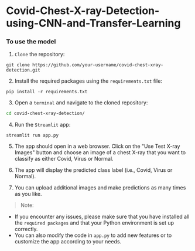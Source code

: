 # Covid-Chest-X-ray-Detection-using-CNN-and-Transfer-Learning
 
### To use the model
1. `Clone` the repository:
``` git
git clone https://github.com/your-username/covid-chest-xray-detection.git
```
2. Install the required packages using the `requirements.txt` file:
``` git
pip install -r requirements.txt
```
3. Open a `terminal` and navigate to the cloned repository:
``` bash
cd covid-chest-xray-detection/

```
4. Run the `Streamlit` app:
``` 
streamlit run app.py
```
5. The app should open in a web browser. Click on the "Use Test X-ray Images" button and choose an image of a chest X-ray that you want to classify as either Covid, Virus or Normal.

6. The app will display the predicted class label (i.e., Covid, Virus or Normal).

7. You can upload additional images and make predictions as many times as you like.

> Note:

* If you encounter any issues, please make sure that you have installed all the `required packages` and that your Python environment is set up correctly.
* You can also modify the code in `app.py` to add new features or to customize the app according to your needs.
